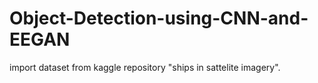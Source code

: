 # Object-Detection-using-CNN-and-EEGAN
import dataset from kaggle repository "ships in sattelite imagery".
